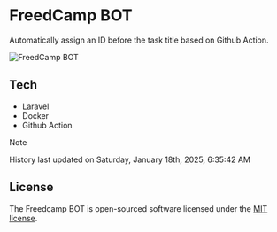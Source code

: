 # FreedCamp BOT

Automatically assign an ID before the task title based on Github Action.

![FreedCamp BOT](https://repository-images.githubusercontent.com/737932867/7d34798b-2680-471c-b089-a78a718d3d6a)

## Tech

- Laravel
- Docker
- Github Action

> [!NOTE]  
> History last updated on Saturday, January 18th, 2025, 6:35:42 AM

## License

The Freedcamp BOT is open-sourced software licensed under the [MIT license](https://opensource.org/licenses/MIT).
